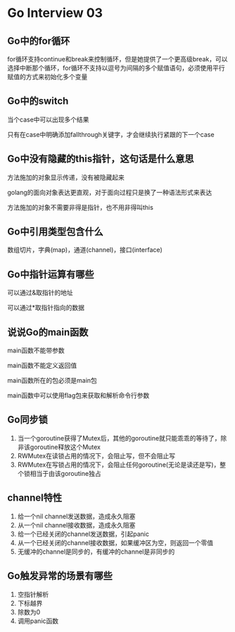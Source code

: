 # Go Interview 03

<!--more-->
## Go中的for循环
for循环支持continue和break来控制循环，但是她提供了一个更高级break，可以选择中断那个循环，for循环不支持以逗号为间隔的多个赋值语句，必须使用平行赋值的方式来初始化多个变量
## Go中的switch
当个case中可以出现多个结果

只有在case中明确添加fallthrough关键字，才会继续执行紧跟的下一个case
## Go中没有隐藏的this指针，这句话是什么意思
方法施加的对象显示传递，没有被隐藏起来

golang的面向对象表达更直观，对于面向过程只是换了一种语法形式来表达

方法施加的对象不需要非得是指针，也不用非得叫this
## Go中引用类型包含什么
数组切片，字典(map)，通道(channel)，接口(interface)
## Go中指针运算有哪些
可以通过&取指针的地址

可以通过*取指针指向的数据
## 说说Go的main函数
main函数不能带参数

main函数不能定义返回值

main函数所在的包必须是main包

main函数中可以使用flag包来获取和解析命令行参数
## Go同步锁
1. 当一个goroutine获得了Mutex后，其他的goroutine就只能乖乖的等待了，除非该goroutine释放这个Mutex
2. RWMutex在读锁占用的情况下，会阻止写，但不会阻止写
3. RWMutex在写锁占用的情况下，会阻止任何goroutine(无论是读还是写)，整个锁相当于由该goroutine独占
## channel特性
1. 给一个nil channel发送数据，造成永久阻塞
2. 从一个nil channel接收数据，造成永久阻塞
3. 给一个已经关闭的channel发送数据，引起panic
4. 从一个已经关闭的channel接收数据，如果缓冲区为空，则返回一个零值
5. 无缓冲的channel是同步的，有缓冲的channel是非同步的
## Go触发异常的场景有哪些
1. 空指针解析
2. 下标越界
3. 除数为0
4. 调用panic函数

